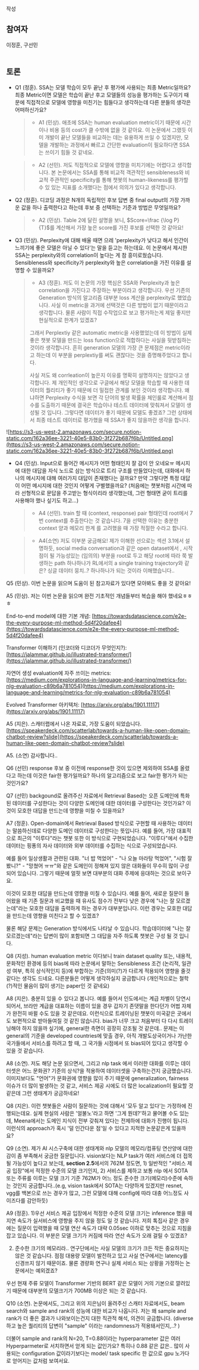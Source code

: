 작성 

## 참여자
이정훈, 구선민
<br><br>

## 토론
- Q1 (정훈). SSA는 모델 학습이 모두 끝난 후 평가에 사용되는 최종 Metric일까요?  
최종 Metric이면 모델은 학습이 끝난 후고 모델들의 성능을 평가하는 도구이기 때문에 직접적으로 모델에 영향을 미친기는 힘들다고 생각하는데 다른 분들의 생각은 어떠하신가요?

  >- A1 (민상). 애초에 SSA는 human evaluation metric이기 때문에 시간이나 비용 등의 cost가 클 수밖에 없을 것 같아요. 
  >  이 논문에서 그랬듯 이미 개발이 끝난 모델들을 비교하는 데는 유용하게 쓰일 수 있겠지만, 모델을 개발하는 과정에서 빠르고 간단한 evaluation이 필요하다면 SSA는 쓰이기 힘들 것 같네요.

  >- A2 (선민). 저도 직접적으로 모델에 영향을 미치기에는 어렵다고 생각합니다. 
  > 본 논문에서는 SSA를 통해 비교적 객관적인 sensibleness와 비교적 주관적인 specificity를 통해 챗봇의 human-likeness를 평가할 수 있 있는 지표를 소개했다는 점에서 의의가 있다고 생각합니다.


- Q2 (정훈). 디코딩 과정은 N개의 독립적인 후보 답변 중 final output의 가장 가까운 값을 하나 출력한다고 하는데 후보 중 선택하는 기준과 방법은 무엇일까요?
 
  >- A2 (민상). Table 2에 달린 설명을 보니, $Score=\frac {\log P} {T}$를 계산해서 가장 높은 score를 가진 후보를 선택한 것 같아요!


- Q3 (민상). Perplexity에 대해 배울 때면 으레 'perplexity가 낮다고 해서 인간이 느끼기에 좋은 모델은 아닐 수 있다'는 말을 듣고는 하는데요. 이 논문에서 제시한 SSA는 perplexity와의 correlation이 높다는 게 참 흥미로웠습니다. Sensibleness와 specificity가 perplexity와 높은 correlation을 가진 이유를 설명할 수 있을까요?

  >- A3 (정훈). 저도 이 논문의 가장 핵심은 SSA와 Perplexity과 높은 correlation을 가진다고 주장하는 부분이라고 생각합니다. 우선 기존의 Generation 방식의 알고리즘 대부분 loss 계산을 perplexity로 했었습니다. 사실 이 metric을 과거에 선택것은 다른 방법이 없기 때문이라고 생각합니다. 물론 사람이 직접 수작업으로 보고 평가하는게 제일 좋지만 현실적으로 한계가 있겠죠?
  >
  >그래서 Perplextiy 같은 automatic metric을 사용했었는데 이 방법이 실제 좋은 챗봇 모델을 만드는 loss function으로 적합하다는 사실을 뒷받침하는 것이라 생각합니다. 흔히 generation 모델의 가장 큰 문제점은 metric이라고 하는데 이 부분을 perplextiy를 써도 괜찮다는 것을 증명해주었다고 합니다.
  >
  >사실 저도 왜 corrleation이 높은지 이유를 명확히 설명하지는 않았다고 생각합니다. 제 개인적인 생각으로 구글에서 해당 모델을 학습할 때 사용한 데이터의 퀄리티가 좋기 때문에 더 밀접한 관계를 보인 것이라 생각합니다. 왜냐하면 Perplexity 수식을 보면 각 단어의 발생 확률을 체인룰로 계산해서 점수를 도출하기 때문에 결국은 학습이나 테스트 데이터에 맞춰져서 모델이 생성될 것 입니다. 그렇다면 데이터가 좋기 때문에 모델도 좋겠죠? 그런 상태에서 최종 테스트 데이터로 평가했을 때 SSA가 좋지 않을까란 생각을 합니다. 

![https://s3-us-west-2.amazonaws.com/secure.notion-static.com/162a36ee-3221-40e5-83b0-3f272b687f6b/Untitled.png](https://s3-us-west-2.amazonaws.com/secure.notion-static.com/162a36ee-3221-40e5-83b0-3f272b687f6b/Untitled.png)


- Q4 (민상). Input으로 들어간 메시지가 어떤 형태인지 잘 감이 안 오네요ㅠ 메시지에 대한 대답을 자식 노드로 삼는 방식으로 트리 구조를 만들었다는데, 대화에서 하나의 메시지에 대해 여러가지 대답이 존재했다는 걸까요? 만약 그렇다면 특정 대답이 어떤 메시지에 대한 것인지 어떻게 구별했을까요? (처음에는 챗봇처럼 시간에 따라 선형적으로 문답을 주고받는 형식이리라 생각했는데, 그런 형태면 굳이 트리를 사용해야 했나 싶기도 하고...)

  >- A4 (선민). train 할 때 (context, response) pair 형태인데 root에서 7번 context를 추출한다는 것 같습니다. 7을 선택한 이유는 충분한 context 양과 메모리 한계 를 고려했을 때 가장 적절한 수라고 합니다.

  >- A4(소연) 저도 이부분 궁금해요! 제가 이해한 선으로는 섹션 3.1에서 설명하듯, social media conversation과 같은 open dataset에서 , 시작점이 될 가능성있는 (임의의) 부분을 root로 두고 해당 root에 따라 쭉 발생하는 path 하나하나가 RL에서의 a single training trajectory와 같은? 싱글 데이터 뭉치..? 하나하나가 되는 것이라 이해했습니다..

Q5 (민상). 이번 논문을 읽으며 도움이 된 참고자료가 있다면 모아봐도 좋을 것 같아요!

A5 (민상). 저는 이번 논문을 읽으며 완전 기초적인 개념들부터 복습을 해야 했네요ㅎㅎㅎ

End-to-end model에 대한 기본 개념: [https://towardsdatascience.com/e2e-the-every-purpose-ml-method-5d4f20dafee4](https://towardsdatascience.com/e2e-the-every-purpose-ml-method-5d4f20dafee4)

Transformer 이해하기 (인코더와 디코더가 무엇인지?): [https://jalammar.github.io/illustrated-transformer/](https://jalammar.github.io/illustrated-transformer/)

자연어 생성 evaluation에 자주 쓰이는 metrics: [https://medium.com/explorations-in-language-and-learning/metrics-for-nlg-evaluation-c89b6a781054](https://medium.com/explorations-in-language-and-learning/metrics-for-nlg-evaluation-c89b6a781054)

Evolved Transformer 아키텍처: [https://arxiv.org/abs/1901.11117](https://arxiv.org/abs/1901.11117)

A5 (지은). 스캐터랩에서 나온 자료로, 가장 도움이 되었습니다. [https://speakerdeck.com/scatterlab/towards-a-human-like-open-domain-chatbot-review?slide](https://speakerdeck.com/scatterlab/towards-a-human-like-open-domain-chatbot-review?slide)

A5. (소연) 감사합니다..

Q6 (선민) response 후보 중 이전에 response한 것이 있으면 제외하여 SSA를 올렸다고 하는데 이것은 fair한 평가일까요? 하나의 알고리즘으로 보고 fair한 평가가 되는 것인가요? 

Q7 (선민) backgound로 올려주신 자료에서 Retrieval Based는 오픈 도메인에 특화된 데이터를 구성한다는 것이 다양한 도메인에 대한 데이터를 구성한다는 것인가요? 이것이 모호한 대답을 만드는데 영향을 미칠 수 있을까요? 

A7 (정훈). Open-domain에서 Retrieval Based 방식으로 구현할 때 사용하는 데이터는 말씀하신데로 다양한 도메인 데이터로 구성한다는 뜻입니다. 예를 들어, 가장 대표적으로 최근의 "이루다"라는 챗봇 또한 이 방식으로 구현되었습니다. "이루다"에서 수집한 데이터는 핑퐁의 자사 데이터와 외부 데이터를 수집하는 식으로 구성되었습니다. 

예를 들어 일상생활과 관련된 대화. "너 밥 먹었어" - "나 오늘 마라탕 먹었어", "시험 잘 봤니?" - "망쳤어 ㅠㅠ"와 같은 도메인이 정해져 있지 않은 대화들이 무수히 많이 구성되어 있습니다. 그렇기 때문에 얼핏 보면 대부분의 대화 주제에 응대하는 것으로 보이구요.

이것이 모호한 대답을 만드는데 영향을 미칠 수 있습니다. 예를 들어, 새로운 질문이 들어왔을 때 기존 질문과 비교했을 때 유사도 점수가 전부다 낮은 경우에 "나는 잘 모르겠는데"라는 모호한 대답을 출력하게 하는 경우가 대부분입니다. 이런 경우는 모호한 대답을 만드는데 영향을 미친다고 할 수 있겠죠?

물론 해당 문제는 Generation 방식에서도 나타날 수 있습니다. 학습데이터에 "나는 잘 모르겠는데"라는 답변이 많이 포함되면 그 대답을 자주 하도록 챗봇은 구성 될 것 입니다.

 

Q8 (지성).  human evaluation metric 이다보니 train dataset quality 또는, 내용적, 문화적인 환경에 등의 bias에 따라 논문에서 말하는 Sensibleness 조건 (논리적, 일관성 여부, 특히 상식적인지 등)에 부합하는 기준(의미(?)가 다르게 적용되어 영향을 줄것 같다는 생각도 드네요. 다른분들은 어떻게 생각하실지 궁금합니다 (개인적으로는 철학(?)적인 물음이 많이 생기는 paper인 것 같네요)  

A8 (지은).  충분히 있을 수 있다고 봅니다. 예를 들어서 인도에서는 계급 차별이 당연시 되어서, 브라만 계급을 대표하는 이름이 있을 경우 갑자기 존댓말을 한다던가 어법 자체가 완전히 바뀔 수도 있을 것 같은데요. 이런식으로 트레이닝된 챗봇이 미국같은 곳에서도 보편적으로 받아들여질 것 같진 않습니다. bias가 너무 크고 처음부터 다 다시 트레이닝해야 하지 않을까 싶기에, general한 측면이 굉장히 강조될 것 같은데.. 문제는 이 general의 기준을 developed countries에 맞출 경우, 아직 개발도상국이거나 가난한 국가들에서 서비스를 하려고 할 때, 그 국가들 시점에서 또 bias되어 있다고 생각할 수 있을 것 같습니다. 

A8 (소연). 저도 해당 논문 읽으면서, 그리고 nlp task 에서 이러한 대화를 이루는 데이터셋은 어느 문화권? 기준의 상식?을 적용하여 데이터셋을 구축하는건지 궁금했습니다. 이미지보다도 "언어"가 문화권에 영향을 많이 주기 때문에 generalization, fairness 이슈가 더 많이 발생하는 것 같고, 서비스 제공 시에도 더 많은 localization이 필요할 것같은데 그런 생태계가 궁금하네요!

Q8 (지은).  이런 챗봇들은 사람이 질문하는 것에 대해서 '모두 알고 있다'는 가정하에 진행되는데요. 실제 현실의 사람은 '얼불노'라고 하면 '그게 뭔데?'하고 물어볼 수도 있는데, Meena에서는 도메인 지식이 전부 갖춰져 있다는 전제하에 대화가 진행이 됩니다. 이런식의 approach가 혹시 '덜 인간다운 점'일 수 있다고 지적한 논문같은게 있을까요?

Q9 (소연).  제가 AI 시스구축에 대한 생태계와 nlp 모델의 메모리/컴퓨팅 연산양에 대한 감이 좀 부족해서 궁금한 질문입니다. vision보다는 NLP task가 여러 서비스에 더 접목될 가능성이 높다고 보는데, **section 2.5**에서의 762M 정도면, 1) 일반적인 "서비스 제공 입장"에서 적정한 수준의 모델 크기인지, 2) 서비스를 제하고 보통 nlp 에서 SOTA 또는 주류를 이루는 모델 크기 기준 762M가 어느 정도  준수한 크기(메모리)수준에 속하는 것인지 궁금합니다..(e.g, vision task에서 SOTA는 다양하게 있겠지만 resnet, vgg를 백본으로 쓰는 경우가 많고, 그런 모델에 대해 config에 따라 대충 어느정도 사이즈다를 감안하듯)

A9 (정훈). 1)우선 서비스 제공 입장에서 적정한 수준의 모델 크기는 inference 했을 때 지연 속도가 실서비스에 영향을 주지 않을 정도 일 것 같습니다. 저희 톡집사 같은 경우에는 질문이 입력했을 때 모델 연산 속도가 대략 0.05sec 이하로 맞추는 것으로 지침을 잡고 있습니다. 이 부분은 모델 크기가 커짐에 따라 연산 속도가 오래 걸릴 수 있겠죠?

2) 준수한 크기의 메모리라.. 연구단에서는 사실 모델의 크기가 크든 작든 중요하지는 않은 것 같습니다. 점점 대용량 모델이 발전하고 있고 사실 연구에서는 latency를 신경쓰지 않기 때문이죠. 물론 경량화 연구나 실제 서비스 되는 상황을 가정하는 논문에서는 예외겠죠? 

우선 현재 주류 모델이 Transformer 기반의 BERT 같은 모델이 거의 기본으로 깔려있기 때문에 대부분의 모델크기가 700MB 이상은 되는 것 같습니다.

Q10 (소연).  논문에서도, 그리고 위의 지은님이 올려주신 스캐터 자료에서도, beam search와 sample and rank의 성능에 대한 비교가 나옵니다. 저는 왜 sample and rank가 더 좋은 결과가 나와보이는건지 대한 직관적 해석, 의견이 궁금합니다. (diverse하고 높은 퀄리티의 답변이 "sample" 이라는 randomness가 적용돼서인지,..? ) 

더불어 sample and rank의 N=20, T=0.88이라는 hyperparameter 값은 여러 Hyperparmeter로 서치하면서 얻게 되는 값인가요? 특히나 0.88 같은 값은.. 많이 사용되는 configuration 값이라기보다는  model/ task specific 한 값으로 gpu 노가다로 얻어지는 값처럼 보여서요.
